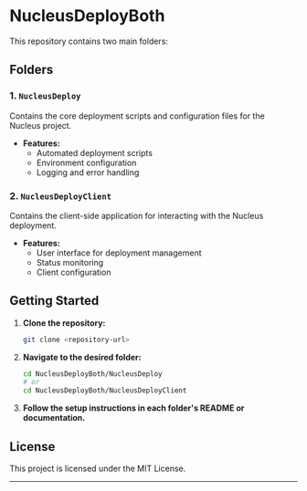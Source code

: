 # NucleusDeployBoth

This repository contains two main folders:

## Folders

### 1. `NucleusDeploy`

Contains the core deployment scripts and configuration files for the Nucleus project.

- **Features:**
  - Automated deployment scripts
  - Environment configuration
  - Logging and error handling

### 2. `NucleusDeployClient`

Contains the client-side application for interacting with the Nucleus deployment.

- **Features:**
  - User interface for deployment management
  - Status monitoring
  - Client configuration

## Getting Started

1. **Clone the repository:**

   ```bash
   git clone <repository-url>
   ```

2. **Navigate to the desired folder:**

   ```bash
   cd NucleusDeployBoth/NucleusDeploy
   # or
   cd NucleusDeployBoth/NucleusDeployClient
   ```

3. **Follow the setup instructions in each folder's README or documentation.**

## License

This project is licensed under the MIT License.

---

